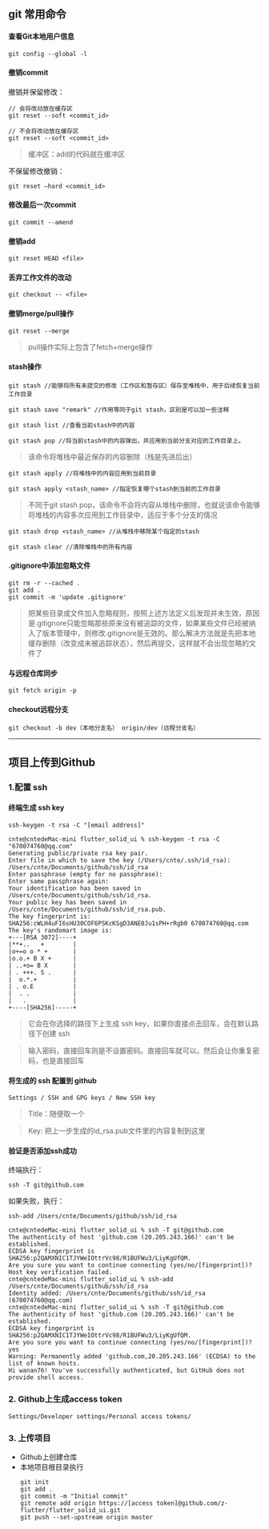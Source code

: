 ## git 常用命令
#### 查看Git本地用户信息
```
git config --global -l
```
#### 撤销commit
撤销并保留修改：
```
// 会将改动放在缓存区
git reset --soft <commit_id>
```
```
// 不会将改动放在缓存区
git reset --soft <commit_id>
```
> 缓冲区：add的代码就在缓冲区

不保留修改撤销：
```
git reset –hard <commit_id>
```
#### 修改最后一次commit
```
git commit --amend
```
#### 撤销add
```
git reset HEAD <file>
```
#### 丢弃工作文件的改动
```
git checkout -- <file>
```
#### 撤销merge/pull操作
```
git reset --merge
```
> pull操作实际上包含了fetch+merge操作
#### stash操作
```
git stash //能够将所有未提交的修改（工作区和暂存区）保存至堆栈中，用于后续恢复当前工作目录
```
```
git stash save "remark" //作用等同于git stash，区别是可以加一些注释
```
```
git stash list //查看当前stash中的内容
```
```
git stash pop //将当前stash中的内容弹出，并应用到当前分支对应的工作目录上。
```
> 该命令将堆栈中最近保存的内容删除（栈是先进后出）
```
git stash apply //将堆栈中的内容应用到当前目录
```
```
git stash apply <stash_name> //指定恢复哪个stash到当前的工作目录
```
> 不同于git stash pop，该命令不会将内容从堆栈中删除，也就说该命令能够将堆栈的内容多次应用到工作目录中，适应于多个分支的情况
```
git stash drop <stash_name> //从堆栈中移除某个指定的stash
```
```
git stash clear //清除堆栈中的所有内容
```
#### .gitignore中添加忽略文件
```
git rm -r --cached .
git add .
git commit -m 'update .gitignore'
```
> 把某些目录或文件加入忽略规则，按照上述方法定义后发现并未生效，原因是.gitignore只能忽略那些原来没有被追踪的文件，如果某些文件已经被纳入了版本管理中，则修改.gitignore是无效的。那么解决方法就是先把本地缓存删除（改变成未被追踪状态），然后再提交，这样就不会出现忽略的文件了
#### 与远程仓库同步
```
git fetch origin -p
```
#### checkout远程分支
```
git checkout -b dev（本地分支名） origin/dev（远程分支名）
```
---
## 项目上传到Github
### 1.配置 ssh
#### 终端生成 ssh key
```
ssh-keygen -t rsa -C "[email address]"
```
```
cnte@cntedeMac-mini flutter_solid_ui % ssh-keygen -t rsa -C "670074760@qq.com"
Generating public/private rsa key pair.
Enter file in which to save the key (/Users/cnte/.ssh/id_rsa): /Users/cnte/Documents/github/ssh/id_rsa
Enter passphrase (empty for no passphrase): 
Enter same passphrase again: 
Your identification has been saved in /Users/cnte/Documents/github/ssh/id_rsa.
Your public key has been saved in /Users/cnte/Documents/github/ssh/id_rsa.pub.
The key fingerprint is:
SHA256:cWLH4uFI6sHU30COF6PSKcKSgD3ANE0Ju1sPH+rRgb0 670074760@qq.com
The key's randomart image is:
+---[RSA 3072]----+
|**+..   +        |
|o+=o o * +       |
|o.o.+ B X +      |
| ..+o= B X       |
| . +++. S .      |
|  o.*.+          |
| . o.E           |
|  . .            |
|   .             |
+----[SHA256]-----+
```
> 它会在你选择的路径下上生成 ssh key，如果你直接点击回车，会在默认路径下创建 ssh 

> 输入密码，直接回车则是不设置密码。直接回车就可以。然后会让你重复密码，也是直接回车
#### 将生成的 ssh 配置到 github
```
Settings / SSH and GPG keys / New SSH key
```
> Title：随便取一个

> Key: 把上一步生成的id_rsa.pub文件里的内容复制到这里
#### 验证是否添加ssh成功
终端执行：
```
ssh -T git@github.com
```
如果失败，执行：
```
ssh-add /Users/cnte/Documents/github/ssh/id_rsa
```
```
cnte@cntedeMac-mini flutter_solid_ui % ssh -T git@github.com
The authenticity of host 'github.com (20.205.243.166)' can't be established.
ECDSA key fingerprint is SHA256:p2QAMXNIC1TJYWeIOttrVc98/R1BUFWu3/LiyKgUfQM.
Are you sure you want to continue connecting (yes/no/[fingerprint])? 
Host key verification failed.
cnte@cntedeMac-mini flutter_solid_ui % ssh-add /Users/cnte/Documents/github/ssh/id_rsa 
Identity added: /Users/cnte/Documents/github/ssh/id_rsa (670074760@qq.com)
cnte@cntedeMac-mini flutter_solid_ui % ssh -T git@github.com
The authenticity of host 'github.com (20.205.243.166)' can't be established.
ECDSA key fingerprint is SHA256:p2QAMXNIC1TJYWeIOttrVc98/R1BUFWu3/LiyKgUfQM.
Are you sure you want to continue connecting (yes/no/[fingerprint])? yes
Warning: Permanently added 'github.com,20.205.243.166' (ECDSA) to the list of known hosts.
Hi wanan76! You've successfully authenticated, but GitHub does not provide shell access.
```
### 2. Github上生成access token
```
Settings/Developer settings/Personal access tokens/
```
### 3. 上传项目
- Github上创建仓库
- 本地项目根目录执行
  ```
  git init
  git add .
  git commit -m "Initial commit"
  git remote add origin https://[access token]@github.com/z-flutter/flutter_solid_ui.git
  git push --set-upstream origin master
  ```
